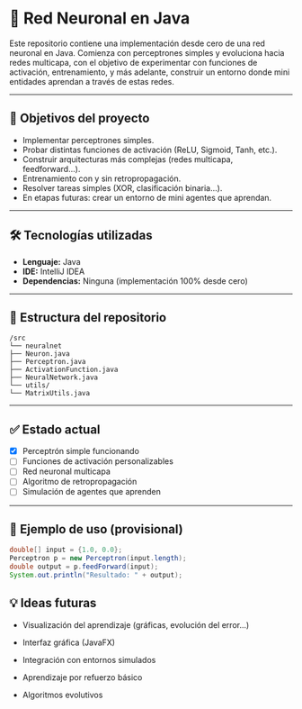 # 🧠 Red Neuronal en Java

Este repositorio contiene una implementación desde cero de una red neuronal en Java. Comienza con perceptrones simples y evoluciona hacia redes multicapa, con el objetivo de experimentar con funciones de activación, entrenamiento, y más adelante, construir un entorno donde mini entidades aprendan a través de estas redes.

---

## 🚀 Objetivos del proyecto

- Implementar perceptrones simples.
- Probar distintas funciones de activación (ReLU, Sigmoid, Tanh, etc.).
- Construir arquitecturas más complejas (redes multicapa, feedforward...).
- Entrenamiento con y sin retropropagación.
- Resolver tareas simples (XOR, clasificación binaria...).
- En etapas futuras: crear un entorno de mini agentes que aprendan.

---

## 🛠️ Tecnologías utilizadas

- **Lenguaje:** Java
- **IDE:** IntelliJ IDEA
- **Dependencias:** Ninguna (implementación 100% desde cero)

---

## 📁 Estructura del repositorio

```
/src
└── neuralnet
├── Neuron.java
├── Perceptron.java
├── ActivationFunction.java
├── NeuralNetwork.java
└── utils/
└── MatrixUtils.java
```

---

## ✅ Estado actual

- [x] Perceptrón simple funcionando
- [ ] Funciones de activación personalizables
- [ ] Red neuronal multicapa
- [ ] Algoritmo de retropropagación
- [ ] Simulación de agentes que aprenden

---

## 🧪 Ejemplo de uso (provisional)

```java
double[] input = {1.0, 0.0};
Perceptron p = new Perceptron(input.length);
double output = p.feedForward(input);
System.out.println("Resultado: " + output);
```

## 💡 Ideas futuras

- Visualización del aprendizaje (gráficas, evolución del error...)

- Interfaz gráfica (JavaFX)

- Integración con entornos simulados

- Aprendizaje por refuerzo básico

- Algoritmos evolutivos

